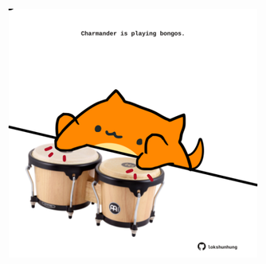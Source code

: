 <!-- built at 18/06/2025, 15:00:28 UTC -->
<p align="center">
  <img width="500" height="500" src="./ReadmeImage.svg">
</p>
